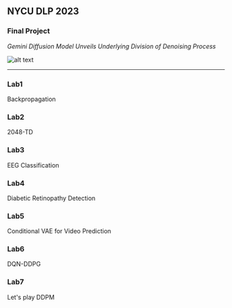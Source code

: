 ## NYCU DLP 2023

### Final Project
*Gemini Diffusion Model Unveils Underlying Division of Denoising Process*

![alt text](./Final_Project/DLP_Final_Poster.png)

---

### Lab1
Backpropagation

### Lab2
2048-TD

### Lab3
EEG Classification

### Lab4
Diabetic Retinopathy Detection

### Lab5
Conditional VAE for Video Prediction

### Lab6
DQN-DDPG

### Lab7
Let's play DDPM